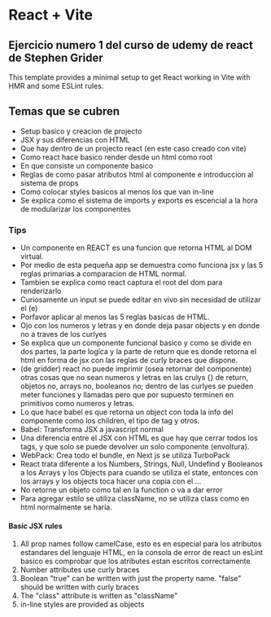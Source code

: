 # React + Vite

## Ejercicio numero 1 del curso de udemy de react de Stephen Grider

This template provides a minimal setup to get React working in Vite with HMR and some ESLint rules.

## Temas que se cubren

- Setup basico y creacion de projecto
- JSX y sus diferencias con HTML
- Que hay dentro de un projecto react (en este caso creado con vite)
- Como react hace basico render desde un html como root
- En que consiste un componente basico
- Reglas de como pasar atributos html al componente e introduccion al sistema de props
- Como colocar styles basicos al menos los que van in-line
- Se explica como el sistema de imports y exports es escencial a la hora de modularizar los componentes

### Tips

- Un componente en REACT es una funcion que retorna HTML al DOM virtual.
- Por medio de esta pequeña app se demuestra como funciona jsx y las 5 reglas primarias a comparacion de HTML normal.
- Tambien se explica como react captura el root del dom para renderizarlo
- Curiosamente un input se puede editar en vivo sin necesidad de utilizar el (e)
- Porfavor aplicar al menos las 5 reglas basicas de HTML.
- Ojo con los numeros y letras y en donde deja pasar objects y en donde no a traves de los curlyes
- Se explica que un componente funcional basico y como se divide en dos partes, la parte logica y la parte de return que es donde retorna el html en forma de jsx con las reglas de curly braces que dispone.
- (de gridder) react no puede imprimir (osea retornar del componente) otras cosas que no sean numeros y letras en las crulys {} de return, objetos no, arrays no, booleanos no; dentro de las curlyes se pueden meter funciones y llamadas pero que por supuesto terminen en primitivos como numeros y letras.
- Lo que hace babel es que retorna un object con toda la info del componente como los children, el tipo de tag y otros.
- Babel: Transforma JSX a javascript normal
- Una diferencia entre el JSX con HTML es que hay que cerrar todos los tags, y que solo se puede devolver un solo componente (envoltura).
- WebPack: Crea todo el bundle, en Next js se utiliza TurboPack
- React trata diferente a los Numbers, Strings, Null, Undefind y Booleanos a los Arrays y los Objects para cuando se utiliza el state, entonces con los arrays y los objects toca hacer una copia con el ...
- No retorne un objeto como tal en la function o va a dar error
- Para agregar estilo se utiliza className, no se utiliza class como en html normalmente se haria.

#### Basic JSX rules

1. All prop names follow camelCase, esto es en especial para los atributos estandares del lenguaje HTML, en la consola de error de react un esLint basico es comprobar que los atributes estan escritos correctamente
2. Number attributes use curly braces
3. Boolean "true" can be written with just the property name. "false" should be written with curly braces
4. The "class" attribute is written as "className"
5. in-line styles are provided as objects
